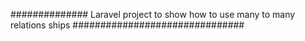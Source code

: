 ##############
Laravel project to show how to use many to many relations ships
###############################
